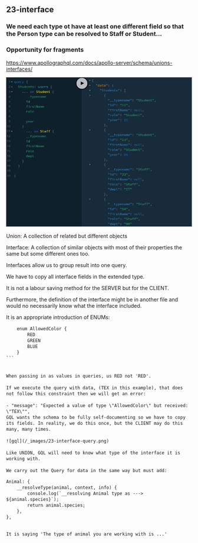 ## 23-interface

### We need each type ot have at least one different field so that the Person type can be resolved to Staff or Student...

### Opportunity for fragments

https://www.apollographql.com/docs/apollo-server/schema/unions-interfaces/

![gql](../_images/23-interface-query.png)

Union: A collection of related but different objects

Interface: A collection of similar objects with most of their properties the same but some different ones too.

Interfaces allow us to group result into one query.

We have to copy all interface fields in the extended type.

It is not a labour saving method for the SERVER but for the CLIENT.

Furthermore, the definition of the interface might be in another file and would no necessarily know what the interface included.

It is an appropriate introduction of ENUMs:

````
	enum AllowedColor {
		RED
		GREEN
		BLUE
	}
```


When passing in as values in queries, us RED not 'RED'.

If we execute the query with data, (TEX in this example), that does not follow this constraint then we will get an error:

- "message": "Expected a value of type \"AllowedColor\" but received: \"TEX\"",
GQL wants the schema to be fully self-documenting so we have to copy its fields. In reality, we do this once, but the CLIENT may do this many, many times.

![gql](/_images/23-interface-query.png)

Like UNION, GQL will need to know what type of the interface it is working with.

We carry out the Query for data in the same way but must add:

````

    Animal: {
    	__resolveType(animal, context, info) {
    		console.log(`__resolving Animal type as ---> ${animal.species}`);
    		return animal.species;
    	},
    },

```

It is saying 'The type of animal you are working with is ...'
```
